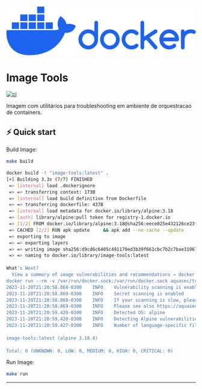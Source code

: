 [![Create Go App][repo_logo_img]][repo_url]

# Image Tools

[![ci](https://github.com/mandico/image-tools/actions/workflows/docker-publish.yml/badge.svg)](https://github.com/mandico/image-tools/actions/workflows/docker-publish.yml)

Imagem com utilitários para troubleshooting em ambiente de orquestracao de containers.

## ⚡️ Quick start

Build Image:

```bash
make build
```
```bash
docker build -t "image-tools:latest" .
[+] Building 3.3s (7/7) FINISHED                                                                                                         docker:desktop-linux
 => [internal] load .dockerignore                                                                                                                        0.0s
 => => transferring context: 173B                                                                                                                        0.0s
 => [internal] load build definition from Dockerfile                                                                                                     0.0s
 => => transferring dockerfile: 437B                                                                                                                     0.0s
 => [internal] load metadata for docker.io/library/alpine:3.18                                                                                           3.2s
 => [auth] library/alpine:pull token for registry-1.docker.io                                                                                            0.0s
 => [1/2] FROM docker.io/library/alpine:3.18@sha256:eece025e432126ce23f223450a0326fbebde39cdf496a85d8c016293fc851978                                     0.0s
 => CACHED [2/2] RUN apk update     && apk add --no-cache --update     vim     bash     net-tools     curl     wget     tcpdump     nmap     busybox-ex  0.0s
 => exporting to image                                                                                                                                   0.0s
 => => exporting layers                                                                                                                                  0.0s
 => => writing image sha256:d9cd6c6405c491170ed3b39f661cbc7b2c7bae319676dced0312e2642d29dbb8                                                             0.0s
 => => naming to docker.io/library/image-tools:latest                                                                                                    0.0s

What's Next?
  View a summary of image vulnerabilities and recommendations → docker scout quickview
docker run --rm -v /var/run/docker.sock:/var/run/docker.sock aquasec/trivy image "image-tools:latest"
2023-11-20T21:20:58.868-0300    INFO    Vulnerability scanning is enabled
2023-11-20T21:20:58.869-0300    INFO    Secret scanning is enabled
2023-11-20T21:20:58.869-0300    INFO    If your scanning is slow, please try '--scanners vuln' to disable secret scanning
2023-11-20T21:20:58.869-0300    INFO    Please see also https://aquasecurity.github.io/trivy/v0.45/docs/scanner/secret/#recommendation for faster secret detection
2023-11-20T21:20:59.420-0300    INFO    Detected OS: alpine
2023-11-20T21:20:59.420-0300    INFO    Detecting Alpine vulnerabilities...
2023-11-20T21:20:59.427-0300    INFO    Number of language-specific files: 0

image-tools:latest (alpine 3.18.4)

Total: 0 (UNKNOWN: 0, LOW: 0, MEDIUM: 0, HIGH: 0, CRITICAL: 0)
```

Run Image:

```bash
make run
```
---
<!-- Go -->

[go_download_url]: https://golang.org/dl/
[go_install_url]: https://golang.org/cmd/go/#hdr-Compile_and_install_packages_and_dependencies
[go_version_img]: https://img.shields.io/badge/Go-1.20+-00ADD8?style=for-the-badge&logo=go
[go_report_img]: https://img.shields.io/badge/Go_report-A+-success?style=for-the-badge&logo=none
[go_report_url]: https://goreportcard.com/report/github.com/create-go-app/cli
[go_code_coverage_img]: https://img.shields.io/badge/code_coverage-88%25-success?style=for-the-badge&logo=none
[go_dev_url]: https://pkg.go.dev/github.com/create-go-app/cli/v4

<!-- Repository -->

[repo_url]: https://github.com/create-go-app/cli
[repo_logo_url]: https://github.com/create-go-app/cli/wiki/Logo
[repo_logo_img]: img/01-primary-blue-docker-logo.png
[repo_license_url]: https://github.com/create-go-app/cli/blob/main/LICENSE
[repo_license_img]: https://img.shields.io/badge/license-Apache_2.0-red?style=for-the-badge&logo=none
[repo_cc_url]: https://creativecommons.org/licenses/by-sa/4.0/
[repo_v2_url]: https://github.com/create-go-app/cli/tree/v2
[repo_v3_url]: https://github.com/create-go-app/cli/tree/v3
[repo_issues_url]: https://github.com/create-go-app/cli/issues
[repo_pull_request_url]: https://github.com/create-go-app/cli/pulls
[repo_discussions_url]: https://github.com/create-go-app/cli/discussions
[repo_releases_url]: https://github.com/create-go-app/cli/releases
[repo_wiki_url]: https://github.com/create-go-app/cli/wiki
[repo_wiki_img]: https://img.shields.io/badge/docs-wiki_page-blue?style=for-the-badge&logo=none
[repo_wiki_faq_url]: https://github.com/create-go-app/cli/wiki/FAQ

<!-- Project -->

[cgapp_deploy_gif]: https://user-images.githubusercontent.com/11155743/116796941-3c421e00-aae9-11eb-9575-d72550814d7a.gif
[cgapp_create_gif]: https://user-images.githubusercontent.com/11155743/116796937-38160080-aae9-11eb-8e21-fb1be2750aa4.gif
[cgapp_product-hunt_url]: https://www.producthunt.com/posts/create-go-app?utm_source=badge-review&utm_medium=badge&utm_souce=badge-create-go-app#discussion-body
[cgapp_product-hunt_img]: https://api.producthunt.com/widgets/embed-image/v1/review.svg?post_id=316086&theme=light
[cgapp_chi-template_url]: https://github.com/create-go-app/chi-go-template
[cgapp_fiber-template_url]: https://github.com/create-go-app/fiber-go-template
[cgapp_net-http-template_url]: https://github.com/create-go-app/net_http-go-template

<!-- Author -->

[author]: https://github.com/koddr
[author_do_ref_url]: https://m.do.co/c/b41859fa9b6e

